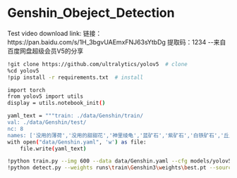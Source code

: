 # Genshin_Obeject_Detection

<p>
Test video download link:
链接：https://pan.baidu.com/s/1H_3bgvUAEmxFNJ63sYtbDg 
提取码：1234 
--来自百度网盘超级会员V5的分享
</p>

```bash
!git clone https://github.com/ultralytics/yolov5  # clone
%cd yolov5
!pip install -r requirements.txt  # install
```

```bash
import torch
from yolov5 import utils
display = utils.notebook_init()
```

```bash
yaml_text = """train: ./data/Genshin/train/
val: ./data/Genshin/test/
nc: 8
names: ['没用的薄荷','没用的甜甜花','神里绫龟','蓝矿石','紫矿石','白铁矿石','丘丘人','NTR']"""
with open("data/Genshin.yaml", 'w') as file:
    file.write(yaml_text)
```

```bash
!python train.py --img 600 --data data/Genshin.yaml --cfg models/yolov5s.yaml --weights weights/yolov5m.pt --batch 8 --epochs 100 --name Genshin --workers 4
!python detect.py --weights runs\train\Genshin3\weights\best.pt --source Train test video download link
```
